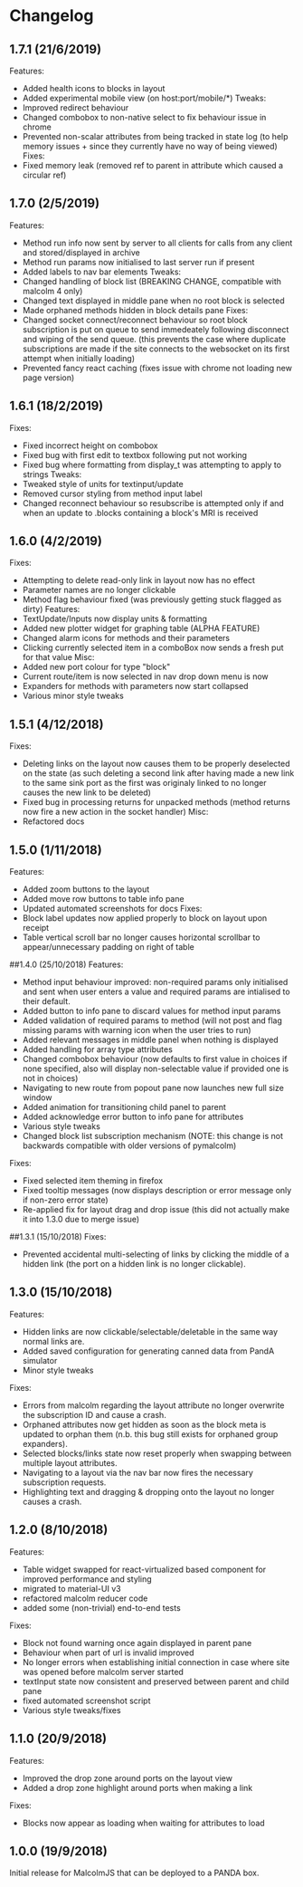 # Changelog
## 1.7.1 (21/6/2019)
Features:
- Added health icons to blocks in layout
- Added experimental mobile view (on host:port/mobile/*)
Tweaks:
- Improved redirect behaviour 
- Changed combobox to non-native select to fix behaviour issue in chrome
- Prevented non-scalar attributes from being tracked in state log (to help memory issues + since they currently have no way of being viewed)
Fixes:
- Fixed memory leak (removed ref to parent in attribute which caused a circular ref)
## 1.7.0 (2/5/2019)
Features:
- Method run info now sent by server to all clients for calls from any client and stored/displayed in archive
- Method run params now initialised to last server run if present
- Added labels to nav bar elements
Tweaks:
- Changed handling of block list (BREAKING CHANGE, compatible with malcolm 4 only)
- Changed text displayed in middle pane when no root block is selected
- Made orphaned methods hidden in block details pane
Fixes:
- Changed socket connect/reconnect behaviour so root block subscription is put on queue to send immedeately following disconnect and wiping of the send queue.
(this prevents the case where duplicate subscriptions are made if the site connects to the websocket on its first attempt when initially loading)
- Prevented fancy react caching (fixes issue with chrome not loading new page version)
## 1.6.1 (18/2/2019)
Fixes:
- Fixed incorrect height on combobox
- Fixed bug with first edit to textbox following put not working
- Fixed bug where formatting from display_t was attempting to apply to strings
Tweaks: 
- Tweaked style of units for textinput/update
- Removed cursor styling from method input label
- Changed reconnect behaviour so resubscribe is attempted only if and when an update to .blocks containing a block's MRI is received
## 1.6.0 (4/2/2019)
Fixes:
- Attempting to delete read-only link in layout now has no effect
- Parameter names are no longer clickable
- Method flag behaviour fixed (was previously getting stuck flagged as dirty)
Features:
- TextUpdate/Inputs now display units & formatting
- Added new plotter widget for graphing table (ALPHA FEATURE)
- Changed alarm icons for methods and their parameters
- Clicking currently selected item in a comboBox now sends a fresh put for that value
Misc:
- Added new port colour for type "block"
- Current route/item is now selected in nav drop down menu is now
- Expanders for methods with parameters now start collapsed
- Various minor style tweaks

## 1.5.1 (4/12/2018)
Fixes:
- Deleting links on the layout now causes them to be properly deselected on the state (as such deleting a second link after having made a new link to the same sink port as the first was originaly linked to no longer causes the new link to be deleted)
- Fixed bug in processing returns for unpacked methods (method returns now fire a new action in the socket handler)
Misc:
- Refactored docs

## 1.5.0 (1/11/2018)
Features: 
- Added zoom buttons to the layout
- Added move row buttons to table info pane
- Updated automated screenshots for docs
Fixes:
- Block label updates now applied properly to block on layout upon receipt
- Table vertical scroll bar no longer causes horizontal scrollbar to appear/unnecessary padding on right of table

##1.4.0 (25/10/2018)
Features:
- Method input behaviour improved: non-required params only initialised and sent when user enters a value and required params are intialised to their default. 
- Added button to info pane to discard values for method input params
- Added validation of required params to method (will not post and flag missing params with warning icon when the user tries to run) 
- Added relevant messages in middle panel when nothing is displayed
- Added handling for array type attributes
- Changed combobox behaviour (now defaults to first value in choices if none specified, also will display non-selectable value if provided one is not in choices)
- Navigating to new route from popout pane now launches new full size window
- Added animation for transitioning child panel to parent
- Added acknowledge error button to info pane for attributes
- Various style tweaks
- Changed block list subscription mechanism (NOTE: this change is not backwards compatible with older versions of pymalcolm)

Fixes: 
- Fixed selected item theming in firefox
- Fixed tooltip messages (now displays description or error message only if non-zero error state)
- Re-applied fix for layout drag and drop issue (this did not actually make it into 1.3.0 due to merge issue)

##1.3.1 (15/10/2018)
Fixes:
- Prevented accidental multi-selecting of links by clicking the middle of a hidden link (the port on a hidden link is no longer clickable).
## 1.3.0 (15/10/2018)
Features: 
- Hidden links are now clickable/selectable/deletable in the same way normal links are.
- Added saved configuration for generating canned data from PandA simulator
- Minor style tweaks

Fixes: 
- Errors from malcolm regarding the layout attribute no longer overwrite the subscription ID and cause a crash.
- Orphaned attributes now get hidden as soon as the block meta is updated to orphan them (n.b. this bug still exists for orphaned group expanders).
- Selected blocks/links state now reset properly when swapping between multiple layout attributes.
- Navigating to a layout via the nav bar now fires the necessary subscription requests.
- Highlighting text and dragging & dropping onto the layout no longer causes a crash.

## 1.2.0 (8/10/2018)
Features:
- Table widget swapped for react-virtualized based component for improved performance and styling
- migrated to material-UI v3
- refactored malcolm reducer code
- added some (non-trivial) end-to-end tests

Fixes:
- Block not found warning once again displayed in parent pane
- Behaviour when part of url is invalid improved
- No longer errors when establishing initial connection in case where site was opened before malcolm server started
- textInput state now consistent and preserved between parent and child pane
- fixed automated screenshot script
- Various style tweaks/fixes

 
## 1.1.0 (20/9/2018)
Features:
- Improved the drop zone around ports on the layout view
- Added a drop zone highlight around ports when making a link

Fixes:
- Blocks now appear as loading when waiting for attributes to load

## 1.0.0 (19/9/2018)
Initial release for MalcolmJS that can be deployed to a PANDA box.
